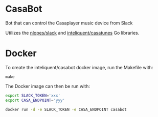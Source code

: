 # CasaBot
Bot that can control the Casaplayer music device from Slack

Utilizes the [nlopes/slack](https://github.com/nlopes/slack) and [inteliquent/casatunes](https://github.com/inteliquent/casatunes) Go libraries.
# Docker
To create the inteliquent/casabot docker image, run the Makefile with:
```
make
```
The Docker image can then be run with:
```bash
export SLACK_TOKEN='xxx'
export CASA_ENDPOINT='yyy'

docker run -d -e SLACK_TOKEN -e CASA_ENDPOINT casabot
```
